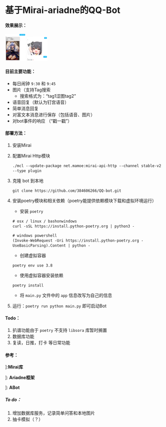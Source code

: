 # 基于Mirai-ariadne的QQ-Bot

#### 效果展示：

<img src=".\src\imgs\show_img1.png" style="zoom:10%;" />

<img src=".\src\imgs\show_img2.png" style="zoom:10%;" />

#### 目前主要功能：

* 每日闹钟 `9:30` 和 `9:45`
* 图片（支持Tag搜索
  * 搜索格式为：“tag1涩图tag2”
* 语音回复（默认为钉宫语音）
* 简单消息回复
* 对富文本消息进行保存（包括语音、图片）
* 对bot事件的响应 （“戳一戳”） 

#### 部署方法：

1. 安装Mirai 

2. 配置Mirai Http模块

   ```shell
   ./mcl --update-package net.mamoe:mirai-api-http --channel stable-v2 --type plugin
   ```

3. 克隆 bot 到本地

   ```shell
   git clone https://github.com/384606266/QQ-bot.git
   ```

4. 安装poetry模块和相关依赖（poetry能提供依赖模块下载和虚拟环境运行）

   * 安装 `poetry`

   ```shell
   # osx / linux / bashonwindows
   curl -sSL https://install.python-poetry.org | python3 -
   ```

   ```shell
   # windows powershell
   (Invoke-WebRequest -Uri https://install.python-poetry.org -UseBasicParsing).Content | python -
   ```

   * 创建虚拟容器

   ```shell
   poetry env use 3.8
   ```

   * 使用虚拟容器安装依赖

   ```shell
   poetry install
   ```

   * 将 `main.py` 文件中的 `app` 信息改写为自己的信息

5. 运行：`poetry run python main.py` 即可启动Bot

#### Todo：

1. 扒谱功能由于 `poetry` 不支持 `libsora` 库暂时搁置
2. 数据库功能
3. 复读，日推，打卡 等日常功能 

#### 参考：

[](https://github.com/mamoe/mirai)]:**Mirai库**

[](https://github.com/GraiaProject/Ariadne)]: **Ariadne框架**

[](https://github.com/djkcyl/ABot-Graia)]: **ABot**



##### To do：

1. 增加数据库服务，记录简单问答和本地图片
2. 抽卡模拟（？）



